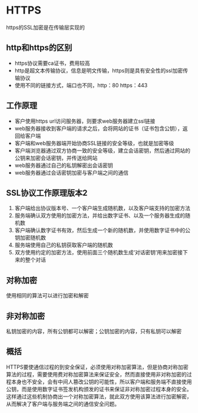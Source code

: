 # HTTPS
https的SSL加密是在传输层实现的

## http和https的区别
* https协议需要ca证书，费用较高
* http是超文本传输协议，信息是明文传输，https则是具有安全性的ssl加密传输协议
* 使用不同的链接方式，端口也不同，http：80 https：443

## 工作原理
* 客户使用https url访问服务器，则要求web服务器建立ssl链接
* web服务器接收到客户端的请求之后，会将网站的证书（证书包含公钥），返回给客户端
* 客户端和web服务器端开始协商SSL链接的安全等级，也就是加密等级
* 客户端浏览器通过双方协商一致的安全等级，建立会话密钥，然后通过网站的公钥来加密会话密钥，并传送给网站
* web服务器通过自己的私钥解密出会话密钥
* web服务器通过会话密钥加密与客户端之间的通信

## SSL协议工作原理版本2
1. 客户端给出协议版本号、一个客户端生成随机数，以及客户端支持的加密方法
2. 服务端确认双方使用的加密方法，并给出数字证书、以及一个服务器生成的随机数
3. 客户端确认数字证书有效，然后生成一个新的随机数，并使用数字证书中的公钥加密随机数
4. 服务端使用自己的私钥获取客户端的随机数
5. 双方使用约定的加密方法，使用前面三个随机数生成‘对话密钥’用来加密接下来的整个对话

## 对称加密
使用相同的算法可以进行加密和解密

## 非对称加密
私钥加密的内容，所有公钥都可以解密；公钥加密的内容，只有私钥可以解密

## 概括
HTTPS要使通信过程的到安全保证，必须使用对称加密算法，但是协商对称加密算法的过程，需要使用费对称加密算法来保证安全，然而直接使用非对称加密的过程本身也不安全，会有中间人篡改公钥的可能性，所以客户端和服务端不直接使用公钥，而是使用数字证书签发机构颁发的证书来保证非对称加密过程本身的安全。这样通过这些机制协商出一个对称加密算法，就此双方使用该算法进行加密解密，从而解决了客户端与服务端之间的通信安全问题。